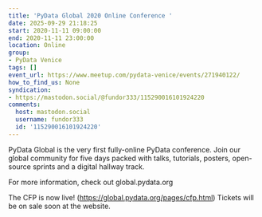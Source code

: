 ```yaml
---
title: 'PyData Global 2020 Online Conference '
date: 2025-09-29 21:18:25
start: 2020-11-11 09:00:00
end: 2020-11-11 23:00:00
location: Online
group:
- PyData Venice
tags: []
event_url: https://www.meetup.com/pydata-venice/events/271940122/
how_to_find_us: None
syndication:
- https://mastodon.social/@fundor333/115290016101924220
comments:
  host: mastodon.social
  username: fundor333
  id: '115290016101924220'
---
```


PyData Global is the very first fully-online PyData conference. Join our global community for five days packed with talks, tutorials, posters, open-source sprints and a digital hallway track.

For more information, check out global.pydata.org

The CFP is now live! (https://global.pydata.org/pages/cfp.html)
Tickets will be on sale soon at the website.
